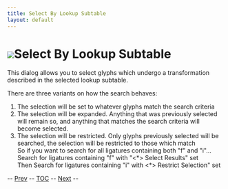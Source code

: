 ```yaml
---
title: Select By Lookup Subtable
layout: default
---
```



![](img/SelectByATT.png)Select By Lookup Subtable
=============================================

This dialog allows you to select glyphs which undergo a transformation
described in the selected lookup subtable.

There are three variants on how the search behaves:

1.  The selection will be set to whatever glyphs match the search
    criteria
2.  The selection will be expanded. Anything that was previously
    selected will remain so, and anything that matches the search
    criteria will become selected.
3.  The selection will be restricted. Only glyphs previously selected
    will be searched, the selection will be restricted to those which
    match\
     So if you want to search for all ligatures containing both "f" and
    "i"...\
     Search for ligatures containing "f" with "\<\*\> Select Results"
    set\
     Then Search for ligatures containing "i" with \<\*\> Restrict
    Selection" set

-- [Prev](editmenu.html) -- [TOC](overview.html) --
[Next](editmenu.html) --


